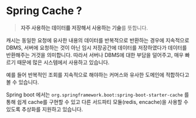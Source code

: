 # Spring Cache ?
> **자주 사용하는 데이터를 저장해서 사용하는 기술**를 뜻합니다.

캐시는 동일한 요청에 유사한 내용의 데이터를 반복적으로 반환하는 경우에 지속적으로 DBMS, 서버에 요청하는 것이 아닌 임시 저장공간에 데이터를 저장하였다가 데이터를 반환해주는 거것을 의미합니다.
따라서 서버나 DBMS에 대한 부담을 덜어주고, 매우 빠르기 때문에 많은 시스템에서 사용하고 있습니다.

예를 들어 반복적인 조회를 지속적으로 해야하는 커머스와 유사한 도메인에 적합하다고 볼 수 있습니다.

Spring boot 에서는 `org.springframework.boot:spring-boot-starter-cache` 를 통해 쉽게 cache를 구현할 수 있고 다른 서드파티 모듈(redis, encache)을 사용할 수 있도록 추상화를 지원하고 있습니다.
